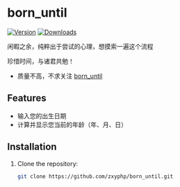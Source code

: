 # born_until

[![Version](https://img.shields.io/jetbrains/plugin/v/MARKETPLACE_ID.svg)](https://plugins.jetbrains.com/plugin/MARKETPLACE_ID)
[![Downloads](https://img.shields.io/jetbrains/plugin/d/MARKETPLACE_ID.svg)](https://plugins.jetbrains.com/plugin/MARKETPLACE_ID)

<!-- Plugin description -->
闲暇之余，纯粹出于尝试的心理，想摸索一遍这个流程

珍惜时间，与诸君共勉！

<!-- Plugin description end -->

- 质量不高，不求关注 [born_until](https://github.com/zxyphp/born_until)

## Features

- 输入您的出生日期
- 计算并显示您当前的年龄（年、月、日）

## Installation

1. Clone the repository:
   ```bash
   git clone https://github.com/zxyphp/born_until.git